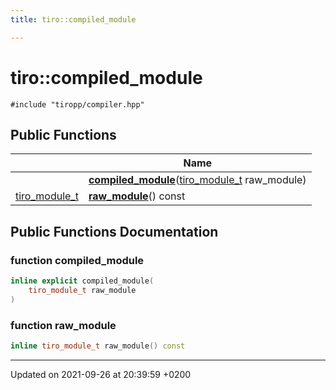 ```yaml
---
title: tiro::compiled_module

---
```


# tiro::compiled_module






`#include "tiropp/compiler.hpp"`

## Public Functions

|                | Name           |
| -------------- | -------------- |
| | **[compiled_module](/docs/api/classes/classtiro_1_1compiled__module#function-compiled-module)**([tiro&#95;module&#95;t](/docs/api/files/def&#95;8h#typedef-tiro-module-t) raw_module) |
| [tiro_module_t](/docs/api/files/def_8h#typedef-tiro-module-t) | **[raw_module](/docs/api/classes/classtiro_1_1compiled__module#function-raw-module)**() const |

## Public Functions Documentation

### function compiled_module

```cpp
inline explicit compiled_module(
    tiro_module_t raw_module
)
```


### function raw_module

```cpp
inline tiro_module_t raw_module() const
```


-------------------------------

Updated on 2021-09-26 at 20:39:59 +0200